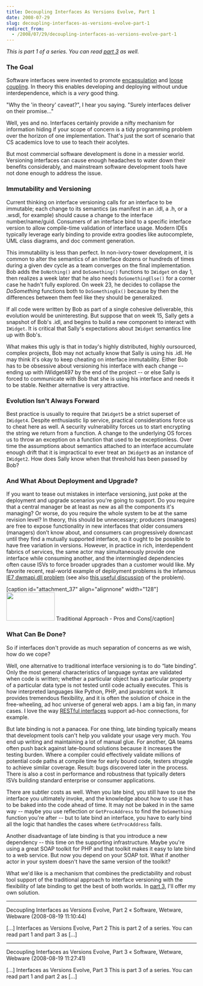 ```yaml
---
title: Decoupling Interfaces As Versions Evolve, Part 1
date: 2008-07-29
slug: decoupling-interfaces-as-versions-evolve-part-1
redirect_from:
  - /2008/07/29/decoupling-interfaces-as-versions-evolve-part-1
---
```


<em>This is part 1 of a series. You can read <a title="Decoupling Interfaces as Versions Evolve, Part 2" href="decoupling-interfaces-as-versions-evolve-part-3.md">part 3</a> as well.</em>
<h3>The Goal</h3>
Software interfaces were invented to promote <a href="http://en.wikipedia.org/wiki/Encapsulation_(classes_-_computers)" target="wikipedia">encapsulation</a> and <a href="http://www.cs.unc.edu/~stotts/COMP145/modules.html" target="_blank">loose coupling</a>. In theory this enables developing and deploying without undue interdependence, which is a <em>very</em> good thing.

"Why the 'in theory' caveat?", I hear you saying. "Surely interfaces deliver on their promise..."

Well, yes and no. Interfaces certainly provide a nifty mechanism for information hiding if your scope of concern is a tidy programming problem over the horizon of one implementation. That's just the sort of scenario that CS academics love to use to teach their acolytes.

But most commercial software development is done in a messier world. Versioning interfaces can cause enough headaches to water down their benefits considerably, and mainstream software development tools have not done enough to address the issue.
<h3>Immutability and Versioning</h3>
Current thinking on interface versioning calls for an interface to be immutable; each change to its semantics (as manifest in an .idl, a .h, or a .wsdl, for example) should cause a change to the interface number/name/guid. Consumers of an interface bind to a specific interface version to allow compile-time validation of interface usage. Modern IDEs typically leverage early binding to provide extra goodies like autocomplete, UML class diagrams, and doc comment generation.

This immutability is less than perfect. In non-ivory-tower development, it is common to alter the semantics of an interface dozens or hundreds of times during a given dev cycle as a team converges on the final implementation. Bob adds the <code>DoNothing()</code> and <code>DoSomething()</code> functions to <code>IWidget</code> on day 1, then realizes a week later that he also needs <code>DoSomethingElse()</code> for a corner case he hadn't fully explored. On week 23, he decides to collapse the <em>DoSomething</em> functions both to <code>DoSomethingEx()</code> because by then the differences between them feel like they should be generalized.

If all code were written by Bob as part of a single cohesive deliverable, this evolution would be uninteresting. But suppose that on week 15, Sally gets a snapshot of Bob's .idl, and begins to build a new component to interact with <code>IWidget</code>. It is critical that Sally's expectations about <code>IWidget</code> semantics line up with Bob's.

What makes this ugly is that in today's highly distributed, highly oursourced, complex projects, Bob may not actually know that Sally is using his .idl. He may think it's okay to keep cheating on interface immutability. Either Bob has to be obsessive about versioning his interface with each change -- ending up with IWidget497 by the end of the project -- or else Sally is forced to communicate with Bob that she is using his interface and needs it to be stable. Neither alternative is very attractive.
<h3>Evolution Isn't Always Forward</h3>
Best practice is usually to require that <code>IWidget5</code> be a strict superset of <code>IWidget4</code>. Despite enthusiastic lip service, practical considerations force us to cheat here as well. A security vulnerability forces us to start encrypting the string we return from a function. A change to the underlying OS forces us to throw an exception on a function that used to be exceptionless. Over time the assumptions about semantics attached to an interface accumulate enough drift that it is impractical to ever treat an <code>IWidget9</code> as an instance of <code>IWidget2</code>. How does Sally know when that threshold has been passed by Bob?
<h3>And What About Deployment and Upgrade?</h3>
If you want to tease out mistakes in interface versioning, just poke at the deployment and upgrade scenarios you're going to support. Do you require that a central manager be at least as new as all the components it's managing? Or worse, do you require the whole system to be at the same revision level? In theory, this should be unnecessary; producers (managees) are free to expose functionality in new interfaces that older consumers (managers) don’t know about, and consumers can progressively downcast until they find a mutually supported interface, so it ought to be possible to have free variation in versions. However, in practice in rich, interdependent fabrics of services, the same actor may simultaneously provide one interface while consuming another, and the intermingled dependencies often cause ISVs to force broader upgrades than a customer would like. My favorite recent, real-world example of deployment problems is the infamous <a href="http://episteme.arstechnica.com/eve/forums/a/tpc/f/99609816/m/494009191831" target="ms">IE7 dwmapi.dll problem</a> (see also <a href="http://blogs.misdn.com/nikolad/articles/427101.aspx" target="ms">this useful discussion</a> of the problem).

[caption id="attachment_37" align="alignnone" width="128"]<a href="../../../wp-content/uploads/2008/07/traditional-pros-and-cons.png"><img class="size-thumbnail wp-image-37" alt="" src="http://codecraft.co/wp-content/uploads/2008/07/traditional-pros-and-cons.png?w=128" width="128" height="75" /></a> Traditional Approach - Pros and Cons[/caption]
<h3>What Can Be Done?</h3>
So if interfaces don't provide as much separation of concerns as we wish, how do we cope?

Well, one alternative to traditional interface versioning is to do “late binding”. Only the most general characteristics of language syntax are validated when code is written; whether a particular object has a particular property of a particular data type is not tested until code actually executes. This is how interpreted languages like Python, PHP, and javascript work. It provides tremendous flexibility, and it is often the solution of choice in the free-wheeling, ad hoc universe of general web apps. I am a big fan, in many cases. I love the way <a href="http://en.wikipedia.org/wiki/Representational_State_Transfer" target="wikipedia">RESTful interfaces</a> support ad-hoc connections, for example.

But late binding is not a panacea. For one thing, late binding typically means that development tools can't help you validate your usage very much. You end up writing and maintaining a lot of manual glue. For another, QA teams often push back against late-bound solutions because it increases the testing burden. Where a compiler could effectively validate millions of potential code paths at compile time for early bound code, testers struggle to achieve similar coverage. Result: bugs discovered later in the process. There is also a cost in performance and robustness that typically deters ISVs building standard enterprise or consumer applications.

There are subtler costs as well. When you late bind, you still have to use the interface you ultimately invoke, and the knowledge about how to use it has to be baked into the code ahead of time. It may not be baked in in the same way -- maybe you use reflection or <code>GetProcAddress</code> to find the <code>DoSomething</code> function you're after -- but to late bind an interface, you have to early bind all the logic that handles the cases where <code>GetProcAddress</code> fails.

Another disadvantage of late binding is that you introduce a new dependency -- this time on the supporting infrastructure. Maybe you're using a great SOAP toolkit for PHP and that toolkit makes it easy to late bind to a web service. But now you depend on your SOAP toit. What if another actor in your system doesn't have the same version of the toolkit?

What we'd like is a mechanism that combines the predictability and robust tool support of the traditional approach to interface versioning with the flexibility of late binding to get the best of both worlds. In <a href="decoupling-interfaces-as-versions-evolve-part-3.md">part 3</a>, I'll offer my own solution.

---

Decoupling Interfaces as Versions Evolve, Part 2 &laquo; Software, Wetware, Webware (2008-08-19 11:10:44)

[...] Interfaces as Versions Evolve, Part 2    This is part 2 of a series. You can read part 1 and part 3 as [...]

---

Decoupling Interfaces as Versions Evolve, Part 3 &laquo; Software, Wetware, Webware (2008-08-19 11:27:41)

[...] Interfaces as Versions Evolve, Part 3    This is part 3 of a series. You can read part 1 and part 2 as [...]



